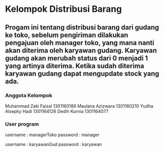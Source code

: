 # Kelompok Distribusi Barang

## Progam ini tentang distribusi barang dari gudang ke toko, sebelum pengiriman dilakukan pengajuan oleh manager toko, yang mana nanti akan diterima oleh karyawan gudang. Karyawan gudang akan merubah status dari 0 menjadi 1 yang artinya diterima. Ketika sudah diterima karyawan gudang dapat mengupdate stock yang ada.

### Anggota Kelompok
Muhammad Zaki Faizal 1301160186
Maulana Azizwara	1301160210
Yudha Alsepky Hadi	1301164126
Dedih Kurnia	1301164077

### User program
username : managerToko
password : manager

username : karyawanGud
password : karyawan
